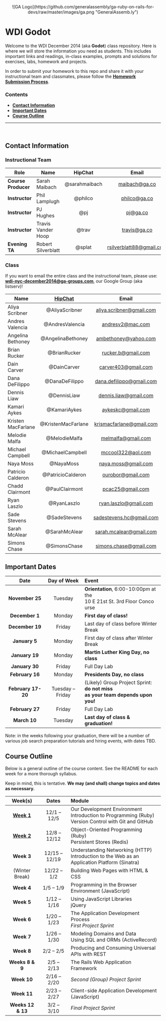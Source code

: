 <center>
![GA Logo](https://github.com/generalassembly/ga-ruby-on-rails-for-devs/raw/master/images/ga.png "GeneralAssemb.ly")
</center>

# WDI Godot

Welcome to the WDI December 2014 (aka **Godot**) class repository. Here is where we will store the information you need as students. This includes important links and readings, in-class examples, prompts and solutions for exercises, labs, homework and projects.

In order to submit your homework to this repo and share it with your instructional team and classmates, please follow the **[Homework Submission Process](homework_submission_process.md)**.


### Contents

- [**Contact Information**](#contact-information)
- [**Important Dates**](#important-dates)
- [**Course Outline**](#course-outline)

<!-- [**Classroom Code of Conduct**](#coc) -->

---

<br>

## Contact Information

### Instructional Team

| Role                   | Name               | HipChat       | Email         | GitHub |
|------------------------|--------------------|:-------------:|:-------------:|:------:|
| **Course Producer**    | Sarah Maibach      | @sarahmaibach | maibach@ga.co | [smaib][smaib] |
| **Instructor**         | Phil Lamplugh      | @philco       | philco@ga.co  | [phlco][phlco] (**no 'i'!**) |
| **Instructor**         | PJ Hughes          | @pj           | pj@ga.co      | [h4w5][h4w5] |
| **Instructor**         | Travis Vander Hoop | @trav         | travis@ga.co  | [vanderhoop][van] |
| **Evening TA**         | Robert Silverblatt | @splat   |rsilverblatt88@gmail.com   | [rsilverblatt88][splat] |

[smaib]: https://github.com/smaib          "Sarah's GitHub link"
[phlco]: https://github.com/phlco          "Phil's GitHub link"
[h4w5]:  https://github.com/h4w5           "PJ's GitHub link"
[van]:   https://github.com/vanderhoop     "Travis's GitHub link"
[splat]: https://github.com/rsilverblatt88 "Splat's GitHub Link"

### Class

If you want to email the entire class and the instructional team, please use:<br/>**wdi-nyc-december2014@ga-groups.com**, our Google Group (aka listserv)!

| Name               | [HipChat](https://ga-immersives.hipchat.com/home) | Email | GitHub |
|--------------------|:-------------:|:---------------:|:------:|
| Aliya Scribner     | @AliyaScribner     | aliya.scribner@gmail.com | [Dev814](https://github.com/Dev814)         |
| Andres Valencia    | @AndresValencia    | andresv2@mac.com         | [andresv2](https://github.com/andresv2)     |
| Angelina Bethoney  | @AngelinaBethoney  | ambethoney@yahoo.com     | [ambethoney](https://github.com/ambethoney) |
| Brian Rucker       | @BrianRucker       | rucker.b@gmail.com       | [Brucker1](https://github.com/Brucker1)     |
| Dain Carver        | @DainCarver        | carver403@gmail.com      | [rugger403](https://github.com/rugger403)   |
| Dana DeFilippo     | @DanaDeFilippo     | dana.defilippo@gmail.com | [danadflip](https://github.com/danadflip)   |
| Dennis Liaw        | @DennisLiaw        | dennis.liaw@gmail.com    | [CentroDL](https://github.com/CentroDL)     |
| Kamari Aykes       | @KamariAykes       | aykeskc@gmail.com        | [brainyandbrown](https://github.com/brainyandbrown) |
| Kristen MacFarlane | @KristenMacFarlane | krismacfarlane@gmail.com | [krismacfarlane](ttps://github.com/krismacfarlane) |
| Melodie Malfa      | @MelodieMalfa      | melmalfa@gmail.com       | [melmalfa](https://github.com/melmalfa)     |
| Michael Campbell   | @MichaelCampbell   | mccool322@aol.com        | [hammer7402](https://github.com/hammer7402) |
| Naya Moss          | @NayaMoss          | naya.moss@gmail.com      | [nayamoss](https://github.com/nayamoss)     |
| Patricio Calderon  | @PatricioCalderon  | ourobor@gmail.com        | [Patdel](https://github.com/Patdel)         |
| Chadd Clairmont    | @PaulClairmont     | pcac25@gmail.com         | [chaddpaul](https://github.com/chaddpaul)   |
| Ryan Laszlo        | @RyanLaszlo        | ryan.laszlo@gmail.com    | [ryanlaszlo](https://github.com/ryanlaszlo) |
| Sade Stevens       | @SadeStevens       | sadestevens.hc@gmail.com | [Sadestevens](https://github.com/Sadestevens) |
| Sarah McAlear      | @SarahMcAlear      | sarah.mcalear@gmail.com  | [sarahmcalear](https://github.com/sarahmcalear) |
| Simons Chase       | @SimonsChase       | simons.chase@gmail.com   | [slchase](https://github.com/slchase)       |

## Important Dates

| Date | Day of Week | Event |
|:----:|:-----------:|:------|
| **November 25** | Tuesday | **Orientation**, 6:00-10:00pm at the<br>10 E 21st St. 3rd Floor Conco urse |
| **December 1**  | Monday  | **First day of class!** |
| **December 19** | Friday  | Last day of class before Winter Break |
| **January 5**   | Monday  | First day of class after Winter Break |
| **January 19**  | Monday  | **Martin Luther King Day, no class** |
| **January 30**  | Friday  | Full Day Lab |
| **February 16** | Monday  | **Presidents Day, no class** |
| **February 17-20** | Tuesday &ndash; Friday | (Likely) Group Project Sprint: **do not miss<br>as your team depends upon you!** |
| **February 27** | Friday  | Full Day Lab |
| **March 10**    | Tuesday | **Last day of class & graduation!** |

Note: in the weeks following your graduation, there will be a number of various job search preparation tutorials and hiring events, with dates TBD.

## Course Outline

Below is a general outline of the course content. See the README for each week for a more thorough syllabus.

Keep in mind, this is tentative. **We may (and shall) change topics and dates as necessary.**

| Week(s) | Dates | Module |
|:-------:|:-----:|:-------|
| **[Week 1](/w01/README.md)** | 12/1 &ndash; 12/5   | Our Development Environment<br>Introduction to Programming (Ruby)<br>Version Control with Git and GitHub |
| **[Week 2](/w02/README.md)** | 12/8 &ndash; 12/12  | Object-Oriented Programming (Ruby)<br>Persistent Stores (Redis) |
| **Week 3**     | 12/15 &ndash; 12/19 | Understanding Networking (HTTP)<br>Introduction to the Web as an Application Platform (Sinatra) |
| (Winter Break) | 12/22 &ndash; 1/2   | Building Web Pages with HTML & CSS |
| **Week 4**     | 1/5 &ndash; 1/9     | Programming in the Browser Environment (JavaScript)|
| **Week 5**     | 1/12 &ndash; 1/16   | Using JavaScript Libraries<br>jQuery |
| **Week 6**     | 1/20 &ndash; 1/23   | The Application Development Process<br>*First Project Sprint* |
| **Week 7**     | 1/26 &ndash; 1/30   | Modeling Domains and Data<br>Using SQL and ORMs (ActiveRecord)|
| **Week 8**     | 2/2 &ndash; 2/5     | Producing and Consuming Universal APIs with REST |
| **Weeks 8 & 9** | 2/5 &ndash; 2/13   | The Rails Web Application Framework |
| **Week 10**    | 2/16 &ndash; 2/20   | *Second (Group) Project Sprint* |
| **Week 11**    | 2/23 &ndash; 2/27   | Client-side Application Development (JavaScript) |
| **Weeks 12 & 13** | 3/2 &ndash; 3/10 | *Final Project Sprint* |

<!--
## Classroom Code of Conduct <a id="coc"></a>

(TODO) link and discuss
-->
